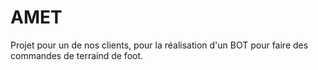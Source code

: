 # AMET

Projet pour un de nos clients, pour la réalisation d'un BOT pour faire des commandes de terraind de foot. 
